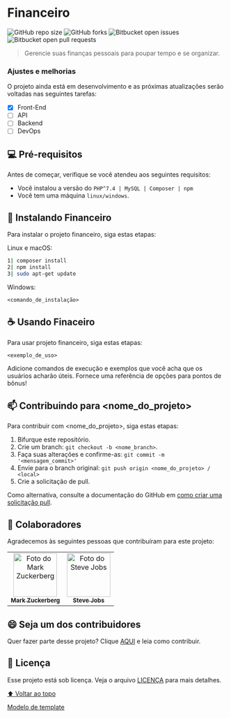 # Financeiro

<!---Esses são exemplos. Veja https://shields.io para outras pessoas ou para personalizar este conjunto de escudos. Você pode querer incluir dependências, status do projeto e informações de licença aqui--->

![GitHub repo size](https://img.shields.io/github/repo-size/gesiellucas/financeiro?style=for-the-badge)
![GitHub forks](https://img.shields.io/github/forks/gesiellucas/financeiro?style=for-the-badge)
![Bitbucket open issues](https://img.shields.io/bitbucket/issues/gesiellucas/financeiro?style=for-the-badge)
![Bitbucket open pull requests](https://img.shields.io/bitbucket/pr-raw/gesiellucas/financeiro?style=for-the-badge)

> Gerencie suas finanças pessoais para poupar tempo e se organizar.
### Ajustes e melhorias

O projeto ainda está em desenvolvimento e as próximas atualizações serão voltadas nas seguintes tarefas:

- [x] Front-End
- [ ] API
- [ ] Backend
- [ ] DevOps

## 💻 Pré-requisitos

Antes de começar, verifique se você atendeu aos seguintes requisitos:
<!---Estes são apenas requisitos de exemplo. Adicionar, duplicar ou remover conforme necessário--->
* Você instalou a versão do `PHP^7.4 | MySQL | Composer | npm`
* Você tem uma máquina `linux/windows`.
<!--- * Você leu `<guia / link / documentação_relacionada_ao_projeto>`. --->

## 🚀 Instalando Financeiro

Para instalar o projeto financeiro, siga estas etapas:

Linux e macOS:
```sh
1| composer install
2| npm install
3| sudo apt-get update
```

Windows:
```
<comando_de_instalação>
```

## ☕ Usando Finaceiro

Para usar projeto financeiro, siga estas etapas:

```
<exemplo_de_uso>
```

Adicione comandos de execução e exemplos que você acha que os usuários acharão úteis. Fornece uma referência de opções para pontos de bônus!

## 📫 Contribuindo para <nome_do_projeto>
<!---Se o seu README for longo ou se você tiver algum processo ou etapas específicas que deseja que os contribuidores sigam, considere a criação de um arquivo CONTRIBUTING.md separado--->
Para contribuir com <nome_do_projeto>, siga estas etapas:

1. Bifurque este repositório.
2. Crie um branch: `git checkout -b <nome_branch>`.
3. Faça suas alterações e confirme-as: `git commit -m '<mensagem_commit>'`
4. Envie para o branch original: `git push origin <nome_do_projeto> / <local>`
5. Crie a solicitação de pull.

Como alternativa, consulte a documentação do GitHub em [como criar uma solicitação pull](https://help.github.com/en/github/collaborating-with-issues-and-pull-requests/creating-a-pull-request).

## 🤝 Colaboradores

Agradecemos às seguintes pessoas que contribuíram para este projeto:

<table>
  <tr>
    <td align="center">
      <a href="#">
        <img src="https://s2.glbimg.com/FUcw2usZfSTL6yCCGj3L3v3SpJ8=/smart/e.glbimg.com/og/ed/f/original/2019/04/25/zuckerberg_podcast.jpg" width="100px;" alt="Foto do Mark Zuckerberg"/><br>
        <sub>
          <b>Mark Zuckerberg</b>
        </sub>
      </a>
    </td>
    <td align="center">
      <a href="#">
        <img src="https://miro.medium.com/max/360/0*1SkS3mSorArvY9kS.jpg" width="100px;" alt="Foto do Steve Jobs"/><br>
        <sub>
          <b>Steve Jobs</b>
        </sub>
      </a>
    </td>
  </tr>
</table>


## 😄 Seja um dos contribuidores<br>

Quer fazer parte desse projeto? Clique [AQUI](CONTRIBUTING.md) e leia como contribuir.

## 📝 Licença

Esse projeto está sob licença. Veja o arquivo [LICENÇA](LICENSE.md) para mais detalhes.

[⬆ Voltar ao topo](#nome-do-projeto)<br>

[Modelo de template](https://github.com/iuricode/readme-template/blob/main/README-repository/iuricode.md?plain=1)

